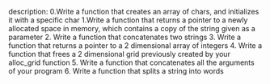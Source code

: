 description:
0.Write a function that creates an array of chars, and initializes it with a specific char
1.Write a function that returns a pointer to a newly allocated space in memory, which contains a copy of the string given as a parameter
2. Write a function that concatenates two strings
3. Write a function that returns a pointer to a 2 dimensional array of integers
4. Write a function that frees a 2 dimensional grid previously created by your alloc_grid function
5. Write a function that concatenates all the arguments of your program
6. Write a function that splits a string into words

